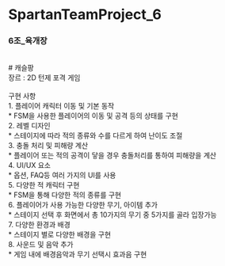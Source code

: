 # SpartanTeamProject_6</br>
### 6조_육개장 </br>
</br>
# 캐슬팡 </br>
장르 : 2D 턴제 포격 게임</br>
</br>
구현 사항</br>
 1. 플레이어 캐릭터 이동 및 기본 동작</br>
    * FSM을 사용한 플레이어의 이동 및 공격 등의 상태를 구현</br>
 2. 레벨 디자인</br>
    * 스테이지에 따라 적의 종류와 수를 다르게 하여 난이도 조절</br>
 3. 충돌 처리 및 피해량 계산</br>
    * 플레이어 또는 적의 공격이 닿을 경우 충돌처리를 통하여 피해량을 계산</br>
 4. UI/UX 요소</br>
    * 옵션, FAQ등 여러 가지의 UI를 사용</br>
 5. 다양한 적 캐릭터 구현</br>
    * FSM을 통해 다양한 적의 종류를 구현</br>
 6. 플레이어가 사용 가능한 다양한 무기, 아이템 추가</br>
    * 스테이지 선택 후 화면에서 총 10가지의 무기 중 5가지를 골라 입장가능</br>
 7. 다양한 환경과 배경</br>
    * 스테이지 별로 다양한 배경을 구현</br>
 8. 사운드 및 음악 추가</br>
    * 게임 내에 배경음악과 무기 선택시 효과음 구현</br>
